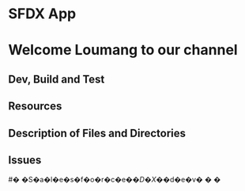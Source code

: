 # SFDX App
# Welcome Loumang to our channel

## Dev, Build and Test

## Resources

## Description of Files and Directories

## Issues
#� �S�a�l�e�s�f�o�r�c�e�_�D�X�_�d�e�v�
�
�
